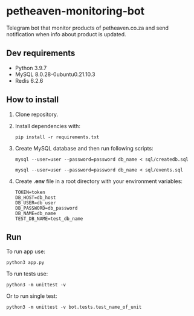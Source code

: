 # petheaven-monitoring-bot
Telegram bot that monitor products of petheaven.co.za and send notification when info about product is updated.

## Dev requirements
* Python 3.9.7
* MySQL 8.0.28-0ubuntu0.21.10.3
* Redis 6.2.6

## How to install
1. Clone repository.

2. Install dependencies with:
    ```
    pip install -r requirements.txt
    ```

3. Create MySQL database and then run following scripts:
    ```
    mysql --user=user --password=password db_name < sql/createdb.sql
    ```

    ```
    mysql --user=user --password=password db_name < sql/events.sql
    ```

4. Create **.env** file in a root directory with your environment variables:
    ```
    TOKEN=token
    DB_HOST=db_host
    DB_USER=db_user
    DB_PASSWORD=db_password
    DB_NAME=db_name
    TEST_DB_NAME=test_db_name
    ```

## Run

To run app use:
```
python3 app.py
```

To run tests use:
```
python3 -m unittest -v
```
Or to run single test:
```
python3 -m unittest -v bot.tests.test_name_of_unit
```